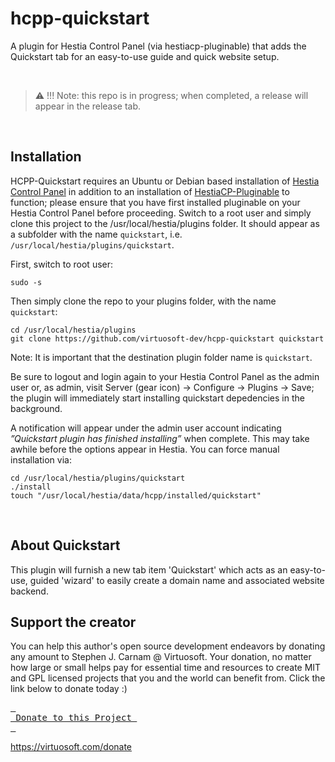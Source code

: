 # hcpp-quickstart
A plugin for Hestia Control Panel (via hestiacp-pluginable) that adds the Quickstart tab for an easy-to-use guide and quick website setup.

&nbsp;
 > :warning: !!! Note: this repo is in progress; when completed, a release will appear in the release tab.
 
&nbsp;
## Installation
HCPP-Quickstart requires an Ubuntu or Debian based installation of [Hestia Control Panel](https://hestiacp.com) in addition to an installation of [HestiaCP-Pluginable](https://github.com/virtuosoft-dev/hestiacp-pluginable) to function; please ensure that you have first installed pluginable on your Hestia Control Panel before proceeding. Switch to a root user and simply clone this project to the /usr/local/hestia/plugins folder. It should appear as a subfolder with the name `quickstart`, i.e. `/usr/local/hestia/plugins/quickstart`.

First, switch to root user:
```
sudo -s
```

Then simply clone the repo to your plugins folder, with the name `quickstart`:

```
cd /usr/local/hestia/plugins
git clone https://github.com/virtuosoft-dev/hcpp-quickstart quickstart
```

Note: It is important that the destination plugin folder name is `quickstart`.


Be sure to logout and login again to your Hestia Control Panel as the admin user or, as admin, visit Server (gear icon) -> Configure -> Plugins -> Save; the plugin will immediately start installing quickstart depedencies in the background. 

A notification will appear under the admin user account indicating *”Quickstart plugin has finished installing”* when complete. This may take awhile before the options appear in Hestia. You can force manual installation via:

```
cd /usr/local/hestia/plugins/quickstart
./install
touch "/usr/local/hestia/data/hcpp/installed/quickstart"
```

&nbsp;
## About Quickstart
This plugin will furnish a new tab item 'Quickstart' which acts as an easy-to-use, guided 'wizard' to easily create a domain name and associated website backend. 
<br>

## Support the creator
You can help this author's open source development endeavors by donating any amount to Stephen J. Carnam @ Virtuosoft. Your donation, no matter how large or small helps pay for essential time and resources to create MIT and GPL licensed projects that you and the world can benefit from. Click the link below to donate today :)
<div>
         

[<kbd> <br> Donate to this Project <br> </kbd>][KBD]


</div>


<!---------------------------------------------------------------------------->

[KBD]: https://virtuosoft.com/donate

https://virtuosoft.com/donate
